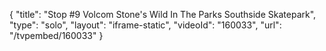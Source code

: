 {
    "title": "Stop #9 Volcom Stone's Wild In The Parks Southside Skatepark",
    "type": "solo",
    "layout": "iframe-static",
    "videoId": "160033",
    "url": "\/tvpembed\/160033"
}